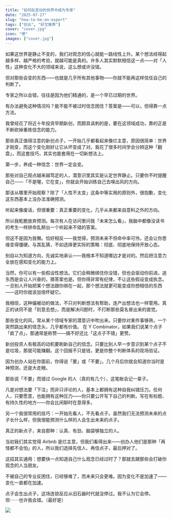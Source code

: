 ```yaml
---
title: "如何在变动的世界中成为专家"
date: "2025-07-27"
slug: "how-to-be-an-expert"
tags: ["创业", "好文推荐"]
cover: "cover.jpg"
icon: "😎"
images: ["cover.jpg"]
---
```

如果这世界是静止不变的，我们对观念的信心就能一路线性上升。某个想法经得起越多样、越严格的考验，就越可能是真的。许多人其实默默相信这一点——对「人性」这种变化不大的领域来说，这么想或许没错。



但对那些会变的东西——也就是几乎所有其他事物——你就不能再这样信任自己的判断了。



专家之所以会错，往往是因为他们精通的，是一个早已过期的世界。



有办法避免这种情况吗？能不能不被过时信念困住？答案是——可以，但得靠一点方法。



我曾经花了将近十年投资早期新创，而颇具讽刺的是，要在这领域成功，靠的正是不断砍掉重练信念的能力。



那些真正值得注意的新创点子，一开始几乎都看起来像烂主意，原因很简单：世界才刚变，而这个变化刚好让它从坏变成了对。我花了很多时间学会分辨这种「翻盘」，而这套技巧，其实也能套用在一切新想法上。



第一步，养成一种信念：世界一定会变。



那些对自己观点越来越笃定的人，潜意识里其实是认定世界静止。只要你不时提醒自己——「不是喔，它在变」，你就会开始训练自己去嗅出风的方向。



那该从哪里开始观察？除了「人性不太变」这条中等实用的原则外，很抱歉，变化这东西基本上没办法准确预测。



听起来像废话，但很重要：真正重要的变化，几乎从来都来自意料之外的方向。



所以我乾脆放弃预测。每次有人在访问里问我「未来怎么看」，我脑中都像没读书的考生一样拼命乱掰出一个听起来不错的答案。



但这不是因为我懒。恰好相反——我觉得，预测未来不但命中率可怜，还会让你思维变得僵硬。与其乱猜，不如选择更实际的策略：彻底、彻底地保持开放心态。



别自以为知道方向，先诚实地承认——我根本不知道哪边才是对的。然后把注意力全放在感知变化的能力上。



当然，你可以有一些假设性想法。它们会稍微绑住你没错，但也会驱动你前进。追东西是会让人兴奋的，猜答案也是。但你得非常有纪律，不让这些假设变成执念。
一旦别人开始把某个想法跟你绑在一起，那个想法就更可能变成你想相信的东西——这时你就该加倍怀疑它。



我相信，这种偏被动的做法，不只对判断想法有帮助，连产出想法也一样管用。真正的诀窍不是「刻意去想」，而是解决问题时，不打断那些莫名冒出来的直觉。



那些变化的风，常从某个领域专家的潜意识中吹出来。只要你对某件事够熟，一个突然跳出来的怪念头，几乎都有价值。
在 Y Combinator，如果我们说某个点子「疯了点」，那通常是称赞——搞不好还比「这点子不错」更赞。



新创投资人有极高的动机要刷新自己的信念。只要比别人早一步意识到某个点子不是垃圾，那就可能赚翻。这个回报不只是钱，更是你整个判断体系的现场验证。



因为创办人站在你面前，你得说「要」或「不要」，几个月后你就会知道你当时是神预测，还是大走眼。



那些说「不要」而错过 Google 的人（真的有几个），这笔帐会记一辈子。



凡是对想法要「下注」而非只评论的人，基本上都拥有这种自我纠错压力。任何人，只要愿意，也能拥有这种压力——你只要公开写下自己的判断。写在有标题、有持久性的地方——你会比闲聊时在意得多。



另一个我很常用的技巧：一开始先看人，不先看点子。虽然我们无法预测未来的点子长什么样，但我很能预测什么样的人会生出未来的点子。



真正的新点子，来自那种：认真、有劲、脑袋够独立的人。



当初我们其实觉得 Airbnb 是烂主意，但我们看得出来——创办人他们是那种「再怪都不会怕」的人，所以我们选择先信人、再信点子，最后押对了。



这招其实通用：想要快一点知道自己什么观念已经过时了？那就去跟那些会打破你观念的人当朋友。



不被自己的专业反困住，已经够难了，而未来只会更难。因为变化不是加速了——变化一直都在加速。



点子会生出点子，这场连锁反应从旧石器时代就没停过。我不认为它会停。
但⋯⋯也许我会错。（最好是）




![](https://prod-files-secure.s3.us-west-2.amazonaws.com/112d0858-5090-4d34-a606-b75eb8d65fd2/46476355-9cf3-4e99-9b7a-3531bc426380/1000202064.png?X-Amz-Algorithm=AWS4-HMAC-SHA256&X-Amz-Content-Sha256=UNSIGNED-PAYLOAD&X-Amz-Credential=ASIAZI2LB466SUXHDPD6%2F20250813%2Fus-west-2%2Fs3%2Faws4_request&X-Amz-Date=20250813T141455Z&X-Amz-Expires=3600&X-Amz-Security-Token=IQoJb3JpZ2luX2VjEOX%2F%2F%2F%2F%2F%2F%2F%2F%2F%2FwEaCXVzLXdlc3QtMiJHMEUCICpc5JLCumUsxqfepQm51jlWP6guKdKqZfBUne8WpOq5AiEAwiYQTVHQPLAZX0vYOSrTWGZ4fcDzuUmhulUG1f0i5Rsq%2FwMILhAAGgw2Mzc0MjMxODM4MDUiDB0pI1h0X73cj6m7tircA1qBt%2B0G5t2jhtniYs3uO5IhdXCNftObtlIrYz32%2FclOLUtgroH8Vb5ap1fm6Ad09H6%2FRGWzdOGDJ6a7pY4IJ8xKFrYzHQy2hFbz9QkucW999ttCiMXHC%2B8sdyG%2FQguZU9cTuxKwVCLJEq60RmvB7%2BtO%2FoR%2BqqVFDso0mzV3tRWe5fgODcA%2BmUaYGqBSEs1UzkPiUFXcX4luinGzSieFy1hrXSVzZUzOjsKC8NCtAeK%2Bo3k5oY%2B9r1TJW98FNFbE5cGoQlUzyz0WwBdUss6xmpZZjXei9ZFOyde4QEMRkXtdTC21qLIVncUuI6jb2swk9qAc1COLyDUdk5ujpsKku%2FBvDMPvZnHVnVsnoWNeMjlzgS%2FuFkfCiQ%2FDdma9zVzBT1jEjjjXnY5omxcYWMtWW6jEwQisJYrUnibpF1RN70OrXoixk7Zpf36Lt7c%2FtnyH%2FmtZY%2Bw9XiaXcfK74Z6sV6lYpS5s8Ic%2FVOZ4Y1WAyrptyA6FoLVSiZRxvw3jZKGwDkUdEZXFywKAw626YS8%2FYC7XQn5dVR0S%2FxtF5rNe2v6LeoAr5YXHe19CqmEOTa6n2NWwo%2BSEf1CNuR4HtmkyGCSDoIVGX67mPTpMH%2FYhMXZUmq8XE6GqRsWE9GI%2BMO%2BY8sQGOqUBaUic3bnkSgUqp1%2FYWJq%2FfGelrIZLE0CiHRSKroRkAR8O9zq1%2BOZ6UzJYlDv%2F681f3QmJuA%2B%2FoMzyXYapoOr%2F7iJCkvP9xSJ9eHipopJqT%2FXHauVo59mwIXEjvGSkp0aMWV1OYYuCP3oNwyrN7nQ4z5wwmbMzS3dSOk%2Fk2zPqGW8hkiscEU2t9rRBo9veb0QirlzFFG5ZKxmkDnfNZMiwBtr4Ok0x&X-Amz-Signature=56d25e9def4c786a9b864257aae1cebe7298b0e65122f472fc9c39630c929d59&X-Amz-SignedHeaders=host&x-amz-checksum-mode=ENABLED&x-id=GetObject)


